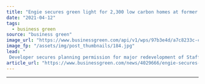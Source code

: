 ```yaml
---
title: "Engie secures green light for 2,300 low carbon homes at former Rugeley coal plant site"
date: "2021-04-12"
tags: 
  - business green
source: "business green"
image_url: "https://www.businessgreen.com/api/v1/wps/97b3e4d/a7c8233c-cd75-4580-9dd8-8777b93ffd84/8/Rugeley-Power-Station-185x114.jpg"
image_fp: "/assets/img/post_thumbnails/184.jpg"
lead: "
 Developer secures planning permission for major redevelopment of Staffordshire site that aims to provide 'tangible articulation of the whole transition to zero carbon' ..."
article_url: "https://www.businessgreen.com/news/4029666/engie-secures-green-light-300-low-carbon-homes-former-rugeley-coal-plant-site"
---
```


---

